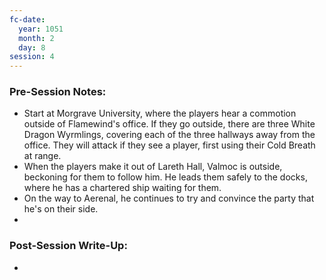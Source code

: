 ```yaml
---
fc-date:
  year: 1051
  month: 2
  day: 8
session: 4
---
```


### Pre-Session Notes:
* Start at Morgrave University, where the players hear a commotion outside of Flamewind's office. If they go outside, there are three White Dragon Wyrmlings, covering each of the three hallways away from the office. They will attack if they see a player, first using their Cold Breath at range.
* When the players make it out of Lareth Hall, Valmoc is outside, beckoning for them to follow him. He leads them safely to the docks, where he has a chartered ship waiting for them.
* On the way to Aerenal, he continues to try and convince the party that he's on their side.
* 

### Post-Session Write-Up:

* 
